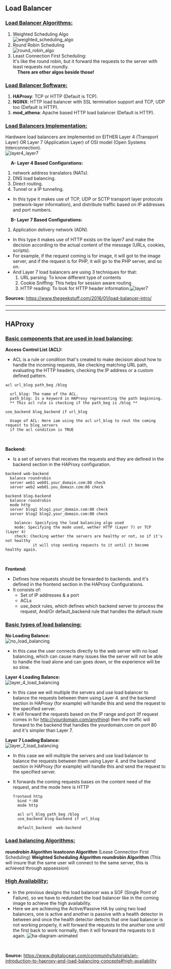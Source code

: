 ## Load Balancer

### <u>Load Balancer Algorithms:</u>

1. Weighted Scheduling Algo<br>![weighted_scheduling_algo](https://i.imgur.com/LvjwmwI.png)
2. Round Robin Scheduling<br>![round_robin_algo](https://i.imgur.com/hGJdtsT.png)
3. Least Connection First Scheduling:<br> It's like the round robin, but it forward the requests to the server with least requests not roundly.
   <br>&emsp;**There are other algos beside those!**<br>

### <u>Load Balancer Software:</u>

1. **HAProxy**: TCP or HTTP (Default is TCP).
2. **NGINX**: HTTP load balancer with SSL termination support and TCP, UDP too (Default is HTTP).
3. **mod_athena**: Apache based HTTP load balancer (Default is HTTP).

### <u>Load Balancers Implementation:</u>

Hardware load balancers are implemented on EITHER Layer 4 (Transport Layer) OR Layer 7 (Application Layer) of OSI model (Open Systems Interconnection).<br>![layer4_layer7](https://i.imgur.com/9xoYhPB.png)

**&emsp; A- Layer 4 Based Configurations:**<br>

1. network address translators (NATs).
2. DNS load balancing.
3. Direct routing.
4. Tunnel or a IP tunneling.

- In this type it makes use of TCP, UDP or SCTP transport layer protocols (network-layer information), and distribute traffic based on IP addresses and port numbers.<br>

**&emsp; B- Layer 7 Based Configurations:**<br>

1. Application delivery network (ADN).

- In this type it makes use of HTTP exists on the layer7 and make the decision according to the actual content of the message (URLs, cookies, scripts).<br>
- For example, if the request coming is for image, it will got to the image server, and if the request is for PHP, it will go to the PHP server, and so on.
- And Layer 7 load balancers are using 3 techniques for that:
  1. URL parsing: To know different type of contents
  2. Cookie Sniffing: This helps for session aware routing
  3. HTTP reading: To look for HTTP header information.![layer7](https://i.imgur.com/7G5rxxd.png)

**Sources:**
https://www.thegeekstuff.com/2016/01/load-balancer-intro/ <br>

<hr><hr>

## HAProxy

### <u>Basic components that are used in load balancing:</u>

**Access Control List (ACL):**<br>

- ACL is a rule or condition that's created to make decision about how to handle the incoming requests, like checking matching URL path, evaluating the HTTP headers, checking the IP address or a custom defined pattern.

```
acl url_blog path_beg /blog

  url_blog: The name of the ACL.
  path_blog: Is a keyword in HAProxy representing the path beginning.
  ** This acl rule is checking if the path_beg is /blog **
```

```
use_backend blog_backend if url_blog

  Usage of ACL: Here iam using the acl url_blog to rout the coming request to blog_servers
  if the acl condition is TRUE
```

<br>

**Backend:**<br>

- Is a set of servers that receives the requests and they are defined in the backend section in the HAProxy configuration.

```
backend web-backend
  balance roundrobin
  server web1 web01.your_domain.com:80 check
  server web2 web01.you_domain.com:80 check

backend blog-backend
  balance roundrobin
  mode http
  server blog1 blog1.your_domain.com:80 check
  server blog2 blog2.your_domain.com:80 check

    balance: Specifying the load balancing algo used
    mode: Specifying the mode used, wether HTTP (Layer 7) or TCP (Layer 4)
    check: Checking wether the servers are healthy or not, so if it's not healthy
            it will stop sending requests to it until it become healthy again.
```

<br>

**Frontend:**<br>

- Defines how requests should be forwarded to backends. and it's defined in the frontend section in the HAProxy Configurations.
- It consists of:
  - Set of IP addresses & a port
  - ACLs
  - _use_back_ rules, which defines which backend server to process the request, And/Or default_backend rule that handles the default route

### <u>Basic types of load balancing:</u>

**No Loading Balance:**<br>![no_load_balancing](https://i.imgur.com/wNWeqaB.png)

- In this case the user connects directly to the web server with no load balancing, which can cause many issues like the server will not be able to handle the load alone and can goes down, or the experience will be so slow.

**Layer 4 Loading Balance:**<br>![layer_4_load_balancing](https://i.imgur.com/c9GlvoX.png)

- In this case we will multiple the servers and use load balancer to balance the requests between them using Layer 4. and the backend section in HAProxy (for example) will handle this and send the request to the specified server.
- It will forward the requests based on the IP range and port (If request comes in for http://yourdomain.com/anything) then
  the traffic will forward to the backend that handles the yourdomain.com on port 80 and it's simpler than Layer 7.

**Layer 7 Loading Balance:**<br>![layer_7_load_balancing](https://i.imgur.com/cufyamd.png)

- In this case we will multiple the servers and use load balancer to balance the requests between them using Layer 4. and the backend section in HAProxy (for example) will handle this and send the request to the specified server.
- It forwards the coming requests bases on the content need of the request, and the mode here is HTTP

  ```
  frontend http
    bind *:80
    mode http

    acl url_blog path_beg /blog
    use_backend blog-backend if url_blog

    default_backend  web-backend
  ```

### <u>Load balancing Algorithms:</u>

**roundrobin Algorithm**
**leastconn Algorithm** (Lease Connection First Scheduling)
**Weighted Scheduling Algorithm**
**roundrobin Algorithm** (This will insure that the same user will connect to the same server, this is achieved through appsession)

### <u>High Availability:</u>

- In the previous designs the load balancer was a SOF (Single Point of Failure), so we have to redundant the load balancer like in the coming image to achieve the high availability.
- Here we are achieving the Active/Passive HA by using two load balancers, one is active and another is passive with a health detector in between and once the health detector detects that one load balancer is not working properly, it will forward the requests to the another one until the first back to work normally, then it will forward the requests to it again.
  ![ha-diagram-animated](https://i.imgur.com/Rr2Hk6t.gif)

<br>

**Source:**
https://www.digitalocean.com/community/tutorials/an-introduction-to-haproxy-and-load-balancing-concepts#high-availability

